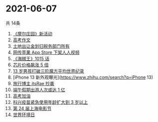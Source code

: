 # 2021-06-07
  共 14条

  <!-- BEGIN -->
  <!-- 最后更新时间:Mon Jun 07 2021 05:29:21 GMT+0000 (Coordinated Universal Time) -->
  1. [《摩尔庄园》新活动](https://www.zhihu.com/search?q=摩尔庄园)
1. [高考作文](https://www.zhihu.com/search?q=高考作文)
1. [土地出让金划归税务部门所有](https://www.zhihu.com/search?q=土地出让金)
1. [网传苹果 App Store 下架人人视频](https://www.zhihu.com/search?q=人人视频)
1. [《海贼王》1015 话](https://www.zhihu.com/search?q=海贼王)
1. [芯片价格飙涨 5 倍](https://www.zhihu.com/search?q=芯片)
1. [13 岁男孩打破三阶魔方平均世界纪录](https://www.zhihu.com/search?q=魔方速拧)
1. [iPhone 13 新外观曝光](https://www.zhihu.com/search?q=iPhone 13)
1. [旅行博主 itsRae 抄袭](https://www.zhihu.com/search?q=itsRae)
1. [端午假期出游人次或达 1 亿](https://www.zhihu.com/search?q=端午假期)
1. [高考加油](https://www.zhihu.com/search?q=高考)
1. [科兴疫苗紧急使用年龄扩大到 3 岁以上](https://www.zhihu.com/search?q=科兴疫苗)
1. [第 24 届上海电影节](https://www.zhihu.com/search?q=上海电影节)
1. [世界环境日](https://www.zhihu.com/search?q=世界环境日)
  <!-- END -->
  